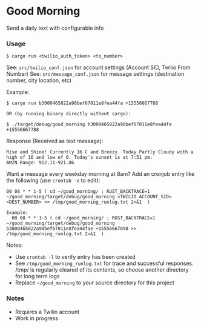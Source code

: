 # Good Morning

Send a daily text with configurable info


### Usage

```
$ cargo run <twilio_auth_token> <to_number>
```

See: `src/twilio_conf.json` for account settings (Account SID, Twilio From Number)
See: `src/message_conf.json` for message settings (destination number, city location, etc)


Example:

```
$ cargo run b3000465822a90bef67011e8fea44fa +15556667788

OR (by running binary directly without cargo):

$ ./target/debug/good_morning b3000465822a90bef67011e8fea44fa +15556667788
```

Response (Received as text message):

```
Rise and Shine! Currently 16 C and Breezy. Today Partly Cloudy with a high of 16 and low of 0. Today's sunset is at 7:51 pm.
AMZN Range: 912.11-921.86
```

Want a message every weekday morning at 8am? Add an cronjob entry like the following (use `crontab -e` to edit): 

```
00 08 * * 1-5 ( cd ~/good_morning/ ; RUST_BACKTRACE=1 ~/good_morning/target/debug/good_morning <TWILIO_ACCOUNT_SID> <DEST_NUMBER> >> /tmp/good_morning_runlog.txt 2>&1  )

Example:
  00 08 * * 1-5 ( cd ~/good_morning/ ; RUST_BACKTRACE=1 ~/good_morning/target/debug/good_morning b3000465822a90bef67011e8fea44fae +15556667890 >> /tmp/good_morning_runlog.txt 2>&1  )
```

Notes:
* Use `crontab -l` to verify entry has been created
* See `/tmp/good_morning_runlog.txt` for trace and successful responses. /tmp/ is regularly cleared of its contents, so choose another directory for long term logs
* Replace `~/good_morning` to your source directory for this project


### Notes

* Requires a Twilio account
* Work in progress

